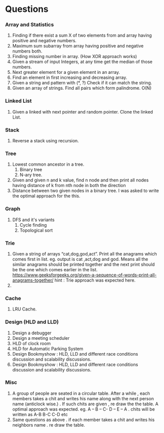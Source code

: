 # Questions

### Array and Statistics

1. Finding if there exist a sum X of two elements from and array having positive and negative numbers.
1. Maximum sum subarray from array having positive and negative numbers both.
1. Finding missing number in array. (How XOR approach works)
1. Given a stream of input Integers, at any time get the median of those numbers.
1. Next greater element for a given element in an array. 
1. Find an element in first increasing and decreasing array.
1. Given a string and pattern with (*, ?) Check if it can match the string.
1. Given an array of strings. Find all pairs which form palindrome. O(N)



### Linked List

1. Given a linked with next pointer and random pointer. Clone the linked List.

### Stack

1. Reverse a stack using recursion.


### Tree

1. Lowest common ancestor in a tree.
   1. Binary tree
   1. N-ary tree.
1. Given and given n and k value, find n node and then print all nodes having distance of k from nth node in both the direction
1. Distance between two given nodes in a binary tree. I was asked to write the optimal approach for the this.

### Graph

1. DFS and it's variants
   1. Cycle finding
   1. Topological sort
   
### Trie

1. Given a string of arrays “cat,dog,god,act”. Print all the anagrams which comes first in list.
eg.  output is cat ,act,dog and god. Means all the similar anagrams should be printed together and the next print should be the one which comes earlier in the list.
https://www.geeksforgeeks.org/given-a-sequence-of-words-print-all-anagrams-together/
hint : Trie approach was expected here.
1.

### Cache

1. LRU Cache.

### Design (HLD and LLD)

1. Design a debugger
1. Design a meeting scheduler
1. HLD of clock room
1. HLD for Automatic Parking System
1. Design Bookmyshow : HLD, LLD and different race conditions discussion and scalability discussions.
1. Design Bookmyshow : HLD, LLD and different race conditions discussion and scalability discussions.

### Misc

1. A group of people are seated in a circular table. After a while , each members takes a chit and writes his name along 
with the next person name (anticlock wise.)   . If such chits are given , re draw the the table. A optimal approach was 
expected. eg. A – B – C- D – E – A . chits will be written as A-B B-C C-D etc
1. Same questions as above . if each member takes a chit and writes his neighbors name . re draw the table.


 